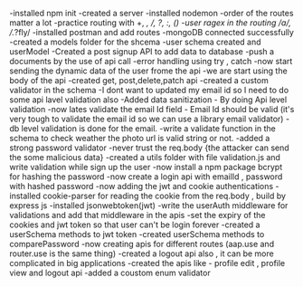 -installed npm init
-created a server
-installed nodemon
-order of the routes matter a lot
-practice routing with +, *, /, ?, :, ()
-user ragex in the routing /a/, /.*?fly/
-installed postman and add routes 
-mongoDB connected successfully
-created a models folder for the shcema
-user schema created and userModel
-Created a post signup API to add data to database
-push a documents by the use of api call
-error handling using try , catch
-now start sending the dynamic data of the user frome the api
-we are start using the body of the api
-created get, post,delete,patch api 
-created a custom validator in the schema
-I dont want to updated my email id so I need to do some api lavel validation also
-Added data sanitization - By doing Api level validation 
-now lates validate the email Id field - Email Id should be valid (it's very tough to validate the email id so we can use a library email validator)
-db level validation is done for the email.
-write a validate function in the schema to check weather the photo url is valid string or not.
-added a strong password validator
-never trust the req.body {the attacker can send the some malicious data}
-created a utils folder with file validation.js and write validation while sign up the user
-now install a npm package bcrypt for hashing the password
-now create a login api with emailId , password with hashed password
-now adding the jwt and cookie authentications
-installed cookie-parser for reading the cookie from the req.body , build by express js
-installed jsonwebtoken(jwt)
-write the userAuth middleware for validations and add that middleware in the apis
-set the expiry of the cookies and jwt token so that user can't be login forever
-created a userSchema methods to jwt token
-created userSchema methods to comparePassword
-now creating apis for different routes (aap.use and router.use  is the same thing)
-created a logout api also , it can be more complicated in big applications
-created the apis like - profile edit , profile view and logout api
-added a coustom enum validator

